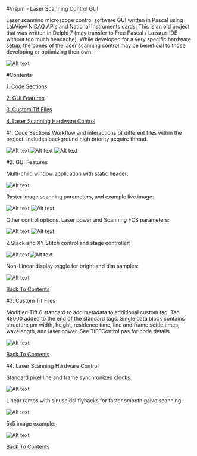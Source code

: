 #Visµm - Laser Scanning Control GUI

Laser scanning microscope control software GUI written in Pascal using LabView NIDAQ APIs and National Instruments cards.  This is an old project that was written in Delphi 7 (may transfer to Free Pascal / Lazarus IDE without too much headache).  While developed for a very specific hardware setup, the bones of the laser scanning control may be beneficial to those developing or optimizing their own.

![Alt text](Code/VisumSplash.jpg?raw=true "Visum Splash")

#Contents

[1. Code Sections](1.-Code-Sections)

[2. GUI Features](2.-GUI-Features)

[3. Custom Tif Files](3.-Custom-Tif-Files)

[4. Laser Scanning Hardware Control](4.-Laser-Scanning-Hardware-Control)

#1. Code Sections
Workflow and interactions of different files within the project.  Includes background high priority acquire thread.

![Alt text](Images/code_sections_key.png)![Alt text](Images/code_sections_all.png)
![Alt text](Images/code_sections.png)


#2. GUI Features

Multi-child window application with static header:

![Alt text](Images/gui_header.png)

Raster image scanning parameters, and example live image:

![Alt text](Images/raster.png) ![Alt text](Images/pollen.png)

Other control options.  Laser power and Scanning FCS parameters:

![Alt text](Images/power_ctrl.png)   ![Alt text](Images/sfcs.png)

Z Stack and XY Stitch control and stage controller:

![Alt text](Images/stack_stitch.png)![Alt text](Images/stage_ctrl.png)

Non-Linear display toggle for bright and dim samples:

![Alt text](Images/non-linear_display.png)

[Back To Contents](Contents)

#3. Custom Tif Files

Modified Tiff 6 standard to add metadata to additional custom tag.  Tag 48000 added to the end of the standard tags.  Single data block contains structure µm width, height, residence time, line and frame settle times, wavelength, and laser power.  See TIFFControl.pas for code details.

![Alt text](CustomTif/TIFFFiles.png)

[Back To Contents](Contents)

#4. Laser Scanning Hardware Control

Standard pixel line and frame synchronized clocks:

![Alt text](ScanControl/CounterPulseGeneration2.png)

Linear ramps with sinusoidal flybacks for faster smooth galvo scanning:

![Alt text](ScanControl/OverclockedCounters3.png)

5x5 image example:

![Alt text](ScanControl/Visio-OverclockedCounters3-5x5Example.png)

[Back To Contents](Contents)

